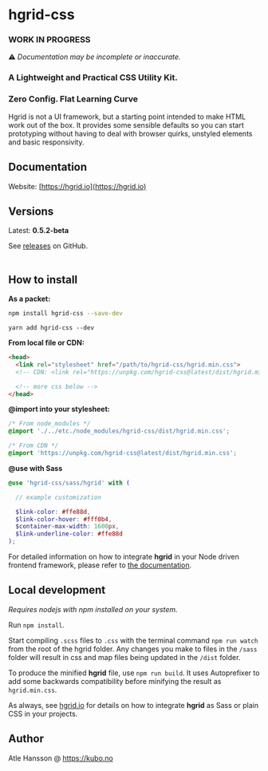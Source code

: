 # hgrid-css

### WORK IN PROGRESS

⚠️ _Documentation may be incomplete or inaccurate._

### **A Lightweight and Practical CSS Utility Kit.**

### Zero Config. Flat Learning Curve

Hgrid is not a UI framework, but a starting point intended to make HTML work out of the box. It provides some sensible defaults so you can start prototyping without having to deal with browser quirks, unstyled elements and basic responsivity.

## Documentation

Website: [https://hgrid.io](https://hgrid.io)

## Versions

Latest: **0.5.2-beta**

See [releases](https://github.com/ahansson/hgrid-css/releases) on GitHub.
<br><br>

## How to install

**As a packet:**

```bash
npm install hgrid-css --save-dev
```

```
yarn add hgrid-css --dev
```

**From local file or CDN:**

```html
<head>
  <link rel="stylesheet" href="/path/to/hgrid-css/hgrid.min.css">
  <!-- CDN: <link rel="https://unpkg.com/hgrid-css@latest/dist/hgrid.min.css"> -->

  <!-- more css below -->
</head>
```
**@import into your stylesheet:**
```css
/* From node_modules */
@import './../etc./node_modules/hgrid-css/dist/hgrid.min.css';
```
```css
/* From CDN */
@import 'https://unpkg.com/hgrid-css@latest/dist/hgrid.min.css';
```

**@use with Sass**

```scss
@use 'hgrid-css/sass/hgrid' with (

  // example customization

  $link-color: #ffe88d,
  $link-color-hover: #fff0b4,
  $container-max-width: 1600px,
  $link-underline-color: #ffe88d
);
```
For detailed information on how to integrate **hgrid** in your Node driven frontend framework, please refer to [the documentation](https://hgrid.io/documentation/integrate/).

## Local development

_Requires nodejs with npm installed on your system._

Run `npm install`.

Start compiling `.scss` files to `.css` with the terminal command `npm run watch` from the root of the hgrid folder. Any changes you make to files in the `/sass` folder will result in css and map files being updated in the `/dist` folder.

To produce the minified **hgrid** file, use `npm run build`. It uses Autoprefixer to add some backwards compatibility before minifying the result as `hgrid.min.css`.

As always, see [hgrid.io](https://hgrid.io) for details on how to integrate **hgrid** as Sass or plain CSS in your projects.

## Author

Atle Hansson @ https://kubo.no